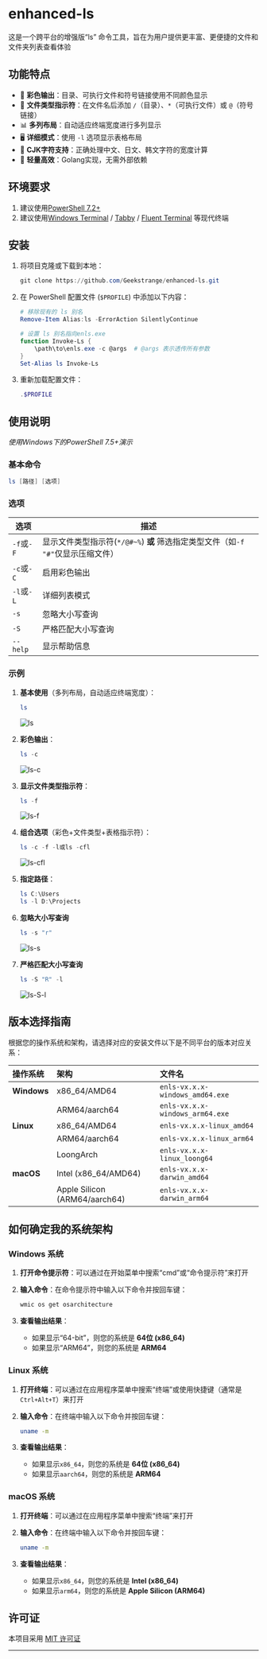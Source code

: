 # enhanced-ls

这是一个跨平台的增强版“ls” 命令工具，旨在为用户提供更丰富、更便捷的文件和文件夹列表查看体验

## 功能特点

- 🎨 **彩色输出**：目录、可执行文件和符号链接使用不同颜色显示
- 📝 **文件类型指示符**：在文件名后添加 `/`（目录）、`*`（可执行文件）或 `@`（符号链接）
- 📊 **多列布局**：自动适应终端宽度进行多列显示
- 🖥️ **详细模式**：使用 `-l` 选项显示表格布局
- 📏 **CJK字符支持**：正确处理中文、日文、韩文字符的宽度计算
- 🚀 **轻量高效**：Golang实现，无需外部依赖

## 环境要求

1. 建议使用[PowerShell 7.2+](https://github.com/PowerShell/PowerShell/releases)
2. 建议使用[Windows Terminal](https://github.com/microsoft/terminal/releases) / [Tabby](https://tabby.sh/) / [Fluent Terminal](https://github.com/felixse/FluentTerminal/releases) 等现代终端

## 安装

1. 将项目克隆或下载到本地：
   ```powershell
   git clone https://github.com/Geekstrange/enhanced-ls.git
   ```

2. 在 PowerShell 配置文件 (`$PROFILE`) 中添加以下内容：
   ```powershell
   # 移除现有的 ls 别名
   Remove-Item Alias:ls -ErrorAction SilentlyContinue

   # 设置 ls 别名指向enls.exe
   function Invoke-Ls {
       \path\to\enls.exe -c @args  # @args 表示透传所有参数
   }
   Set-Alias ls Invoke-Ls
   ```

3. 重新加载配置文件：
   ```powershell
   .$PROFILE
   ```

## 使用说明

*使用Windows下的PowerShell 7.5+演示*

### 基本命令

```powershell
ls [路径] [选项]
```

### 选项

| 选项       | 描述                         |
| ---------- | ---------------------------- |
| `-f`或`-F` | 显示文件类型指示符(`*/@#~%`) **或** 筛选指定类型文件（如`-f "#"`仅显示压缩文件） |
| `-c`或`-C` | 启用彩色输出                 |
| `-l`或`-L` | 详细列表模式 |
| `-s` | 忽略大小写查询 |
| `-S` | 严格匹配大小写查询 |
| `--help`   | 显示帮助信息                 |

### 示例

1. **基本使用**（多列布局，自动适应终端宽度）：

   ```powershell
   ls
   ```

   ![ls](https://github.com/Geekstrange/enhanced-ls-for-powershell/blob/main/image/ls.png)

2. **彩色输出**：

   ```powershell
   ls -c
   ```

   ![ls-c](https://github.com/Geekstrange/enhanced-ls-for-powershell/blob/main/image/lsc.png)

3. **显示文件类型指示符**：

   ```powershell
   ls -f
   ```

   ![ls-f](https://github.com/Geekstrange/enhanced-ls-for-powershell/blob/main/image/lsf.png)

5. **组合选项**（彩色+文件类型+表格指示符）：

   ```powershell
   ls -c -f -l或ls -cfl
   ```

   ![ls-cfl](https://github.com/Geekstrange/enhanced-ls-for-powershell/blob/main/image/lslcf.png)

6. **指定路径**：

   ```powershell
   ls C:\Users
   ls -l D:\Projects
   ```

7. **忽略大小写查询**

   ```powershell
   ls -s "r"
   ```

   ![ls-s](https://github.com/Geekstrange/enhanced-ls-for-powershell/blob/main/image/lss.png)

8. **严格匹配大小写查询**

   ```powershell
   ls -S "R" -l
   ```

   ![ls-S-l](https://github.com/Geekstrange/enhanced-ls-for-powershell/blob/main/image/lssl.png)

## 版本选择指南

根据您的操作系统和架构，请选择对应的安装文件以下是不同平台的版本对应关系：

| **操作系统** | **架构**              | **文件名**                      |
| :----------- | :-------------------- | :------------------------------ |
| **Windows**  | x86_64/AMD64          | `enls-vx.x.x-windows_amd64.exe` |
|              | ARM64/aarch64         | `enls-vx.x.x-windows_arm64.exe` |
| **Linux**    | x86_64/AMD64          | `enls-vx.x.x-linux_amd64`       |
|              | ARM64/aarch64         | `enls-vx.x.x-linux_arm64`       |
|              | LoongArch         | `enls-vx.x.x-linux_loong64`       |
| **macOS**    | Intel (x86_64/AMD64)        | `enls-vx.x.x-darwin_amd64`      |
|              | Apple Silicon (ARM64/aarch64) | `enls-vx.x.x-darwin_arm64`      |

## 如何确定我的系统架构

### Windows 系统

1. **打开命令提示符**：可以通过在开始菜单中搜索“cmd”或“命令提示符”来打开

2. **输入命令**：在命令提示符中输入以下命令并按回车键：

   ```cmd
   wmic os get osarchitecture
   ```

3. **查看输出结果**：

   - 如果显示“64-bit”，则您的系统是 **64位 (x86_64)**
   - 如果显示“ARM64”，则您的系统是 **ARM64**

### Linux 系统

1. **打开终端**：可以通过在应用程序菜单中搜索“终端”或使用快捷键（通常是`Ctrl+Alt+T`）来打开

2. **输入命令**：在终端中输入以下命令并按回车键：

   ```bash
   uname -m
   ```

3. **查看输出结果**：

   - 如果显示`x86_64`，则您的系统是 **64位 (x86_64)**
   - 如果显示`aarch64`，则您的系统是 **ARM64**

### macOS 系统

1. **打开终端**：可以通过在应用程序菜单中搜索“终端”来打开

2. **输入命令**：在终端中输入以下命令并按回车键：

   ```zsh
   uname -m
   ```

3. **查看输出结果**：

   - 如果显示`x86_64`，则您的系统是 **Intel (x86_64)**
   - 如果显示`arm64`，则您的系统是 **Apple Silicon (ARM64)**


## 许可证

本项目采用 [MIT 许可证](LICENSE)

---
